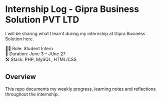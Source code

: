 # Internship Log - Gipra Business Solution PVT LTD
I will be sharing what I learnt during my internship at Gipra Business Solution here.

👩‍💻 Role: Student Intern  
📅 Duration: June 3 – JUne 27  
🛠️ Stack: PHP, MySQL, HTML/CSS

## Overview
This repo documents my weekly progress, learning notes and reflections throughout the internship.
